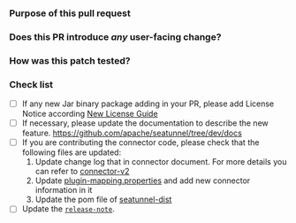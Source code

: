 <!--

Thank you for contributing to SeaTunnel! Please make sure that your code changes
are covered with tests. And in case of new features or big changes
remember to adjust the documentation.

Feel free to ping committers for the review!

## Contribution Checklist

  - Make sure that the pull request corresponds to a [GITHUB issue](https://github.com/apache/seatunnel/issues).

  - Name the pull request in the form "[Feature] [component] Title of the pull request", where *Feature* can be replaced by `Hotfix`, `Bug`, etc.

  - Minor fixes should be named following this pattern: `[hotfix] [docs] Fix typo in README.md doc`.

-->

### Purpose of this pull request

<!-- Describe the purpose of this pull request. For example: This pull request adds checkstyle plugin.-->


### Does this PR introduce _any_ user-facing change?
<!--
Note that it means *any* user-facing change including all aspects such as the documentation fix.
If yes, please clarify the previous behavior and the change this PR proposes - provide the console output, description and/or an example to show the behavior difference if possible.
If possible, please also clarify if this is a user-facing change compared to the released SeaTunnel versions or within the unreleased branches such as dev.
If no, write 'No'.
If you are adding/modifying connector documents, please follow our new specifications: https://github.com/apache/seatunnel/issues/4544.
-->


### How was this patch tested?
<!--
If tests were added, say they were added here. Please make sure to add some test cases that check the changes thoroughly including negative and positive cases if possible.
If it was tested in a way different from regular unit tests, please clarify how you tested step by step, ideally copy and paste-able, so that other reviewers can test and check, and descendants can verify in the future.
If tests were not added, please describe why they were not added and/or why it was difficult to add.
If you are adding E2E test cases, maybe refer to https://github.com/apache/seatunnel/blob/dev/seatunnel-e2e/seatunnel-connector-v2-e2e/connector-cdc-mysql-e2e/src/test/resources/mysqlcdc_to_mysql.conf, here is a good example.
-->


### Check list

* [ ] If any new Jar binary package adding in your PR, please add License Notice according
  [New License Guide](https://github.com/apache/seatunnel/blob/dev/docs/en/contribution/new-license.md)
* [ ] If necessary, please update the documentation to describe the new feature. https://github.com/apache/seatunnel/tree/dev/docs
* [ ] If you are contributing the connector code, please check that the following files are updated:
  1. Update change log that in connector document. For more details you can refer to [connector-v2](https://github.com/apache/seatunnel/tree/dev/docs/en/connector-v2)
  2. Update [plugin-mapping.properties](https://github.com/apache/seatunnel/blob/dev/plugin-mapping.properties) and add new connector information in it
  3. Update the pom file of [seatunnel-dist](https://github.com/apache/seatunnel/blob/dev/seatunnel-dist/pom.xml)
* [ ] Update the [`release-note`](https://github.com/apache/seatunnel/blob/dev/release-note.md).